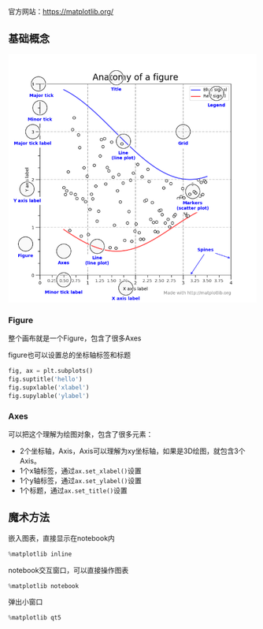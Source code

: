 官方网站：https://matplotlib.org/

## 基础概念

![](img/anatomy.png)

### Figure

整个画布就是一个Figure，包含了很多Axes

figure也可以设置总的坐标轴标签和标题

```python
fig, ax = plt.subplots()
fig.suptitle('hello')
fig.supxlable('xlabel')
fig.supylable('ylabel')
```



### Axes

可以把这个理解为绘图对象，包含了很多元素：

- 2个坐标轴，Axis，Axis可以理解为xy坐标轴，如果是3D绘图，就包含3个Axis。
- 1个x轴标签，通过`ax.set_xlabel()`设置
- 1个y轴标签，通过`ax.set_ylabel()`设置
- 1个标题，通过`ax.set_title()`设置

## 魔术方法

嵌入图表，直接显示在notebook内

```python
%matplotlib inline
```

notebook交互窗口，可以直接操作图表

```python
%matplotlib notebook
```

弹出小窗口

```python
%matplotlib qt5
```

